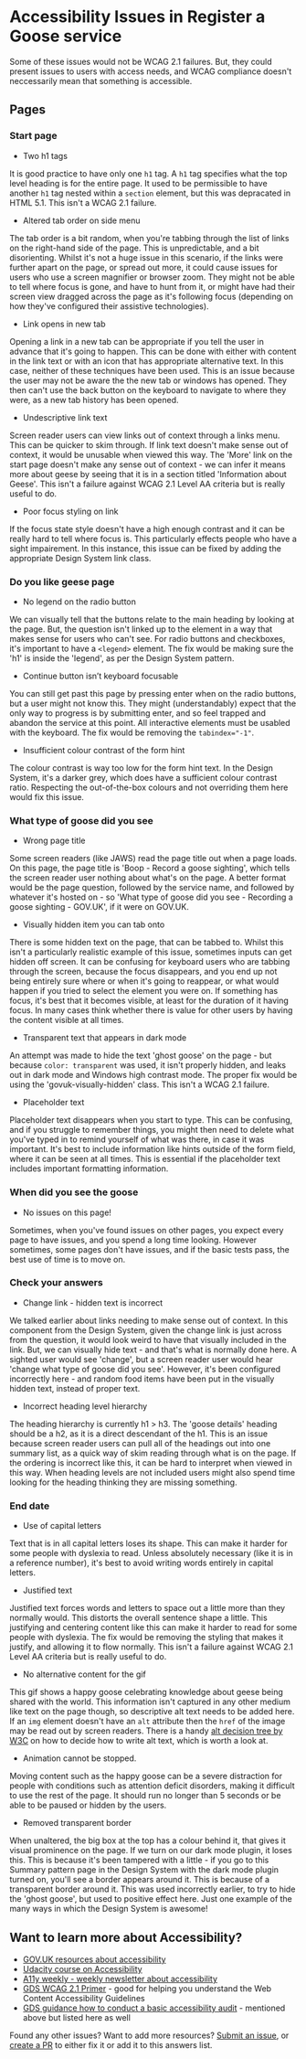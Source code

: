 # Accessibility Issues in Register a Goose service

Some of these issues would not be WCAG 2.1 failures. But, they could present issues to users with access needs, and WCAG compliance doesn't neccessarily mean that something is accessible.

## Pages
### Start page

- Two h1 tags

It is good practice to have only one `h1` tag. A `h1` tag specifies what the top level heading is for the entire page. It used to be permissible to have another `h1` tag nested within a `section` element, but this was depracated in HTML 5.1. This isn't a WCAG 2.1 failure.

- Altered tab order on side menu

The tab order is a bit random, when you're tabbing through the list of links on the right-hand side of the page. This is unpredictable, and a bit disorienting. Whilst it's not a huge issue in this scenario, if the links were further apart on the page, or spread out more, it could cause issues for users who use a screen magnifier or browser zoom. They might not be able to tell where focus is gone, and have to hunt from it, or might have had their screen view dragged across the page as it's following focus (depending on how they've configured their assistive technologies).

- Link opens in new tab

Opening a link in a new tab can be appropriate if you tell the user in advance that it's going to happen. This can be done with either with content in the link text or with an icon that has appropriate alternative text. In this case, neither of these techniques have been used. This is an issue because the user may not be aware the the new tab or windows has opened. They then can't use the back button on the keyboard to navigate to where they were, as a new tab history has been opened.

- Undescriptive link text

Screen reader users can view links out of context through a links menu. This can be quicker to skim through. If link text doesn't make sense out of context, it would be unusable when viewed this way. The 'More' link on the start page doesn't make any sense out of context - we can infer it means more about geese by seeing that it is in a section titled 'Information about Geese'. This isn't a failure against WCAG 2.1 Level AA criteria but is really useful to do.

- Poor focus styling on link

If the focus state style doesn't have a high enough contrast and it can be really hard to tell where focus is. This particularly effects people who have a sight impairement. In this instance, this issue can be fixed by adding the appropriate Design System link class.


### Do you like geese page
- No legend on the radio button

We can visually tell that the buttons relate to the main heading by looking at the page. But, the question isn't linked up to the element in a way that makes sense for users who can't see. For radio buttons and checkboxes, it's important to have a `<legend>` element. The fix would be making sure the 'h1' is inside the 'legend', as per the Design System pattern.

- Continue button isn’t keyboard focusable

You can still get past this page by pressing enter when on the radio buttons, but a user might not know this. They might (understandably) expect that the only way to progress is by submitting enter, and so feel trapped and abandon the service at this point. All interactive elements must be usabled with the keyboard. The fix would be removing the `tabindex="-1"`.

- Insufficient colour contrast of the form hint

The colour contrast is way too low for the form hint text. In the Design System, it's a darker grey, which does have a sufficient colour contrast ratio. Respecting the out-of-the-box colours and not overriding them here would fix this issue.


### What type of goose did you see
- Wrong page title

Some screen readers (like JAWS) read the page title out when a page loads. On this page, the page title is 'Boop - Record a goose sighting', which tells the screen reader user nothing about what's on the page. A better format would be the page question, followed by the service name, and followed by whatever it's hosted on - so 'What type of goose did you see - Recording a goose sighting - GOV.UK', if it were on GOV.UK.

- Visually hidden item you can tab onto

There is some hidden text on the page, that can be tabbed to. Whilst this isn't a particularly realistic example of this issue, sometimes inputs can get hidden off screen. It can be confusing for keyboard users who are tabbing through the screen, because the focus disappears, and you end up not being entirely sure where or when it's going to reappear, or what would happen if you tried to select the element you were on. If something has focus, it's best that it becomes visible, at least for the duration of it having focus. In many cases think whether there is value for other users by having the content visible at all times.

- Transparent text that appears in dark mode

An attempt was made to hide the text 'ghost goose' on the page - but because `color: transparent` was used, it isn't properly hidden, and leaks out in dark mode and Windows high contrast mode. The proper fix would be using the 'govuk-visually-hidden' class. This isn't a WCAG 2.1 failure.

- Placeholder text

Placeholder text disappears when you start to type. This can be confusing, and if you struggle to remember things, you might then need to delete what you've typed in to remind yourself of what was there, in case it was important. It's best to include information like hints outside of the form field, where it can be seen at all times. This is essential if the placeholder text includes important formatting information.


### When did you see the goose
- No issues on this page!

Sometimes, when you've found issues on other pages, you expect every page to have issues, and you spend a long time looking. However sometimes, some pages don't have issues, and if the basic tests pass, the best use of time is to move on.

### Check your answers
- Change link - hidden text is incorrect

We talked earlier about links needing to make sense out of context. In this component from the Design System, given the change link is just across from the question, it would look weird to have that visually included in the link. But, we can visually hide text - and that's what is normally done here. A sighted user would see 'change', but a screen reader user would hear 'change what type of goose did you see'. However, it's been configured incorrectly here - and random food items have been put in the visually hidden text, instead of proper text.

- Incorrect heading level hierarchy

The heading hierarchy is currently h1 > h3. The 'goose details' heading should be a h2, as it is a direct descendant of the h1. This is an issue because screen reader users can pull all of the headings out into one summary list, as a quick way of skim reading through what is on the page. If the ordering is incorrect like this, it can be hard to interpret when viewed in this way. When heading levels are not included users might also spend time looking for the heading thinking they are missing something. 


### End date
- Use of capital letters

Text that is in all capital letters loses its shape. This can make it harder for some people with dyslexia to read. Unless absolutely necessary (like it is in a reference number), it's best to avoid writing words entirely in capital letters.

- Justified text

Justified text forces words and letters to space out a little more than they normally would. This distorts the overall sentence shape a little. This justifying and centering content like this can make it harder to read for some people with dyslexia. The fix would be removing the styling that makes it justify, and allowing it to flow normally. This isn't a failure against WCAG 2.1 Level AA criteria but is really useful to do.

- No alternative content for the gif

This gif shows a happy goose celebrating knowledge about geese being shared with the world. This information isn't captured in any other medium like text on the page though, so descriptive alt text needs to be added here. If an `img` element doesn't have an `alt` attribute then the `href` of the image may be read out by screen readers. There is a handy [alt decision tree by W3C](https://www.w3.org/WAI/tutorials/images/decision-tree/) on how to decide how to write alt text, which is worth a look at.


- Animation cannot be stopped.

Moving content such as the happy goose can be a severe distraction for people with conditions such as attention deficit disorders, making it difficult to use the rest of the page. It should run no longer than 5 seconds or be able to be paused or hidden by the users.

- Removed transparent border

When unaltered, the big box at the top has a colour behind it, that gives it visual prominence on the page. If we turn on our dark mode plugin, it loses this. This is because it's been tampered with a little - if you go to this Summary pattern page in the Design System with the dark mode plugin turned on, you'll see a border appears around it. This is because of a transparent border around it. This was used incorrectly earlier, to try to hide the 'ghost goose', but used to positive effect here. Just one example of the many ways in which the Design System is awesome!


## Want to learn more about Accessibility?

- [GOV.UK resources about accessibility](https://www.gov.uk/service-manual/helping-people-to-use-your-service/making-your-service-accessible-an-introduction#further-reading)
- [Udacity course on Accessibility](https://www.udacity.com/course/web-accessibility--ud891)
- [A11y weekly - weekly newsletter about accessibility](https://a11yweekly.com/)
- [GDS WCAG 2.1 Primer](https://alphagov.github.io/wcag-primer/) - good for helping you understand the Web Content Accessibility Guidelines
- [GDS guidance how to conduct a basic accessibility audit](https://www.gov.uk/government/publications/doing-a-basic-accessibility-check-if-you-cant-do-a-detailed-one/doing-a-basic-accessibility-check-if-you-cant-do-a-detailed-one) - mentioned above but listed here as well

Found any other issues? Want to add more resources? [Submit an issue](https://github.com/ministryofjustice/recording-a-goose-sighting/issues), or [create a PR](https://github.com/ministryofjustice/recording-a-goose-sighting/pulls) to either fix it or add it to this answers list.
